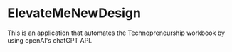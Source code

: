 # ElevateMeNewDesign
This is an application that automates the Technopreneurship workbook by using openAI's chatGPT API.
